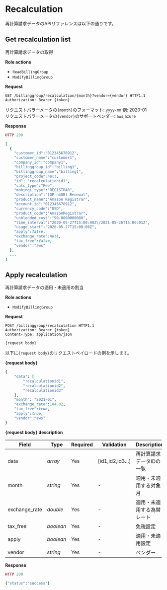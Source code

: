 # Recalculation

再計算請求データのAPIリファレンスは以下の通りです。

## Get recalculation list

再計算請求データの取得

**Role actions**

* `ReadBillingGroup`
* `ModifyBillingGroup`

**Request**

```http
GET /billinggroup/recalculation/{month}?vendor={vendor} HTTP1.1
Authorization: Bearer {token}
```

リクエストパラーメータの`{month}`のフォーマット: `yyyy-mm` 例: 2020-01 \
リクエストパラーメータの`{vendor}`のサポートベンダー: `aws`,`azure`

**Response**

```ruby
HTTP 200

[
  {
    "customer_id":"012345678912",
    "customer_name":"customer1",
    "company_id":"company1",
    "billinggroup_id":"billing1",
    "billinggroup_name":"billing1",
    "project_code":null,
    "id": "recalculationid1",
    "calc_type":"Fee",
    "mobingi_type":"REGISTRAR",
    "description":"[OP-n4GB] Renewal",
    "product_name":"Amazon Registrar",
    "account_id":"012345678912",
    "currency_code":"USD",
    "product_code":"AmazonRegistrar",
    "unblended_cost":"90.0000000000",
    "time_interval":"2020-05-27T15:00:00Z\/2021-05-26T15:00:01Z",
    "usage_start":"2020-05-27T15:00:00Z",
    "apply":false,
    "exchange_rate":null,
    "tax_free":false,
    "vendor":"aws"
  },
  ...
]
```

## Apply recalculation

再計算請求データの適用・未適用の割当

**Role actions**

* `ModifyBillingGroup`

**Request**

```http
POST /billinggroup/recalculation HTTP1.1
Authorization: Bearer {token}
Content-Type: application/json

{request body}
```

以下に`{request body}`のリクエストペイロードの例を示します。

**{request body}**

```ruby
{
    "data": [
        "recalculationid1",
        "recalculationid2",
        "recalculationid3"
    ],
    "month": "2021-01",
    "exchange_rate":104.02,
    "tax_free":true,
    "apply":true,
    "vendor":"aws"
}
```

**{request body} description**

| Field          | Type      | Required | Validation        | Description   |
| -------------- | --------- | -------- | ----------------- | ------------- |
| data           | _array_   | Yes      | \[id1,id2,id3...] | 再計算請求データIDの一覧 |
| month          | _string_  | Yes      | -                 | 適用・未適用する対象月   |
| exchange\_rate | _double_  | Yes      | -                 | 適用・未適用する為替レート |
| tax\_free      | _boolean_ | Yes      | -                 | 免税設定          |
| apply          | _boolean_ | Yes      | -                 | 適用・未適用設定      |
| vendor         | _string_  | Yes      | -                 | ベンダー          |

**Response**

```ruby
HTTP 200

{"status":"success"}
```
